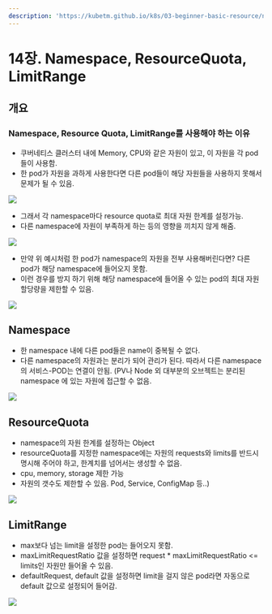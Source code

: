 ```yaml
---
description: 'https://kubetm.github.io/k8s/03-beginner-basic-resource/namespace/'
---
```


# 14장. Namespace, ResourceQuota, LimitRange

## 개요

### Namespace, Resource Quota, LimitRange를 사용해야 하는 이유

* 쿠버네티스 클러스터 내에 Memory, CPU와 같은 자원이 있고, 이 자원을 각 pod들이 사용함.
* 한 pod가 자원을 과하게 사용한다면 다른 pod들이 해당 자원들을 사용하지 못해서 문제가 될 수 있음.

![](../../.gitbook/assets/2021-08-29-12.51.30.png)

* 그래서 각 namespace마다 resource quota로 최대 자원 한계를 설정가능.
* 다른 namespace에 자원이 부족하게 하는 등의 영향을 끼치지 않게 해줌.

![](../../.gitbook/assets/2021-08-29-12.52.25.png)

* 만약 위 예시처럼 한 pod가 namespace의 자원을 전부 사용해버린다면? 다른 pod가 해당 namespace에 들어오지 못함.
* 이런 경우를 방지 하기 위해 해당 namespace에 들어올 수 있는 pod의 최대 자원할당량을 제한할 수 있음.

![](../../.gitbook/assets/2021-08-29-12.55.05.png)

### 

## Namespace

* 한 namespace 내에 다른 pod들은 name이 중복될 수 없다.
* 다른 namespace의 자원과는 분리가 되어 관리가 된다. 따라서 다른 namespace의 서비스-POD는 연결이 안됨. \(PV나 Node 외 대부분의 오브젝트는 분리된 namespace 에 있는 자원에 접근할 수 없음.

![](../../.gitbook/assets/2021-08-29-1.00.49.png)

## ResourceQuota

* namespace의 자원 한계를 설정하는 Object
* resourceQuota를 지정한 namespace에는 자원의 requests와 limits를 반드시 명시해 주어야 하고, 한계치를 넘어서는 생성할 수 없음.
* cpu, memory, storage 제한 가능
* 자원의 갯수도 제한할 수 있음. Pod, Service, ConfigMap 등..\)

![](../../.gitbook/assets/2021-08-29-1.04.51.png)

## LimitRange

* max보다 넘는 limit을 설정한 pod는 들어오지 못함.
* maxLimitRequestRatio 값을 설정하면 request \* maxLimitRequestRatio &lt;= limits인 자원만 들어올 수 있음.
* defaultRequest, default 값을 설정하면 limit을 걸지 않은 pod라면 자동으로 default 값으로 설정되어 들어감.

![](../../.gitbook/assets/2021-08-29-1.09.06.png)

